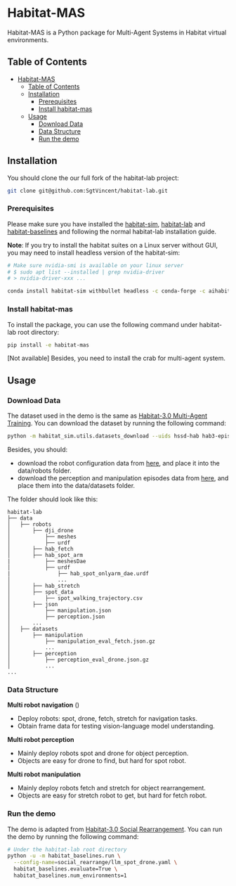 # Habitat-MAS

Habitat-MAS is a Python package for Multi-Agent Systems in Habitat virtual environments.

## Table of Contents
- [Habitat-MAS](#habitat-mas)
  - [Table of Contents](#table-of-contents)
  - [Installation](#installation)
    - [Prerequisites](#prerequisites)
    - [Install habitat-mas](#install-habitat-mas)
  - [Usage](#usage)
    - [Download Data](#download-data)
    - [Data Structure](#data-structure)
    - [Run the demo](#run-the-demo)

## Installation

You should clone the our full fork of the habitat-lab project:

```sh
git clone git@github.com:SgtVincent/habitat-lab.git
```

### Prerequisites

Please make sure you have installed the [habitat-sim](https://github.com/facebookresearch/habitat-sim/tree/v0.3.1), [habitat-lab](../README.md) and [habitat-baselines](../habitat-baselines/) and  following the normal habitat-lab installation guide.

**Note**: If you try to install the habitat suites on a Linux server without GUI, you may need to install headless version of the habitat-sim:

```sh
# Make sure nvidia-smi is available on your linux server
# $ sudo apt list --installed | grep nvidia-driver
# > nvidia-driver-xxx ...

conda install habitat-sim withbullet headless -c conda-forge -c aihabitat
```

### Install habitat-mas

To install the package, you can use the following command under habitat-lab root directory:

```sh
pip install -e habitat-mas
```

[Not available] Besides, you need to install the crab for multi-agent system.

## Usage

### Download Data
The dataset used in the demo is the same as [Habitat-3.0 Multi-Agent Training](../habitat-baselines/README.md#habitat-30-multi-agent-training). You can download the dataset by running the following command:

```sh
python -m habitat_sim.utils.datasets_download --uids hssd-hab hab3-episodes habitat_humanoids hab_spot_arm hab3-episodes ycb hssd-hab hab3_bench_assets rearrange_task_assets
```

Besides, you should:
- download the robot configuration data from [here](https://drive.google.com/drive/folders/1ZxxpeqwBBbaTPjdgfss5LUsCkUgue12O?usp=drive_link), and place it into the data/robots folder.
- download the perception and manipulation episodes data from [here](https://drive.google.com/drive/folders/1EKuXVMyKA5FuCNveV86QE6VvT6Whhiy7?usp=drive_link), and place them into the data/datasets folder.

The folder should look like this:
```
habitat-lab
├── data
│   ├── robots
│       ├── dji_drone
│           ├── meshes
│           ├── urdf
│       ├── hab_fetch
│       ├── hab_spot_arm
|           ├── meshesDae
│           ├── urdf
|               ├── hab_spot_onlyarm_dae.urdf
│               ...
│       ├── hab_stretch
│       ├── spot_data
│           ├── spot_walking_trajectory.csv
│       ├── json
│           ├── manipulation.json
│           ├── perception.json
│       ...
│   ├── datasets
│       ├── manipulation
│           ├── manipulation_eval_fetch.json.gz
│           ...
│       ├── perception
│           ├── perception_eval_drone.json.gz
│           ...
...
```

### Data Structure

**Multi robot navigation** ()

- Deploy robots: spot, drone, fetch, stretch for navigation tasks.
- Obtain frame data for testing vision-language model understanding.

**Multi robot perception**

- Mainly deploy robots spot and drone for object perception.
- Objects are easy for drone to find, but hard for spot robot.

**Multi robot manipulation**

- Mainly deploy robots fetch and stretch for object rearrangement.
- Objects are easy for stretch robot to get, but hard for fetch robot.

### Run the demo

The demo is adapted from [Habitat-3.0 Social Rearrangement](../habitat-baselines/README.md#social-rearrangement). You can run the demo by running the following command:

```sh
# Under the habitat-lab root directory
python -u -m habitat_baselines.run \
  --config-name=social_rearrange/llm_spot_drone.yaml \
  habitat_baselines.evaluate=True \
  habitat_baselines.num_environments=1
```
